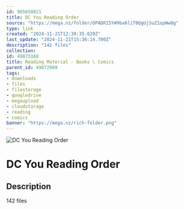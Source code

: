 ```yaml
---
id: 905650821
title: DC You Reading Order
source: "https://mega.nz/folder/OPADRI5Y#9ba6liT0QgUjSuZ1opWw0g"
type: link
created: "2024-11-21T12:39:35.029Z"
last_update: "2024-11-21T15:36:14.700Z"
description: "142 files"
collection:
id: 49873168
title: Reading Material - Books \ Comics
parent_id: 49872909
tags:
- downloads
- files
- filestorage
- googledrive
- megaupload
- cloudstorage
- reading
- comics
banner: "https://mega.nz/rich-folder.png"
---
```


![DC You Reading Order](https://mega.nz/rich-folder.png)

# DC You Reading Order

## Description
142 files

